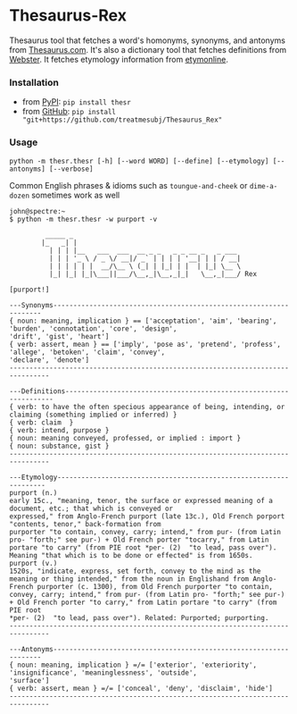 # Thesaurus-Rex
Thesaurus tool that fetches a word's homonyms, synonyms, and antonyms from [Thesaurus.com](https://www.thesaurus.com/). It's also a dictionary tool that fetches definitions from [Webster](https://www.merriam-webster.com/). It fetches etymology information from [etymonline](https://www.etymonline.com/).

### Installation
- from [PyPI](https://pypi.org/project/thesr): `pip install thesr`
- from [GitHub](https://github.com/treatmesubj/Thesaurus_Rex): `pip install "git+https://github.com/treatmesubj/Thesaurus_Rex"`

### Usage

```
python -m thesr.thesr [-h] [--word WORD] [--define] [--etymology] [--antonyms] [--verbose]
```
Common English phrases & idioms such as `toungue-and-cheek` or `dime-a-dozen` sometimes work as well

```
john@spectre:~
$ python -m thesr.thesr -w purport -v

         _____ _
        |_   _| |
          | | | |__   ___  ___  __ _ _   _ _ __ _   _ ___
          | | | '_ \ / _ \/ __|/ _` | | | | '__| | | / __|
          | | | | | |  __/\__ \ (_| | |_| | |  | |_| \__ \
          |_| |_| |_|\___||___/\__,_|\__,_|_|   \__,_|___/ Rex

[purport!]

---Synonyms-------------------------------------------------------------------
{ noun: meaning, implication } == ['acceptation', 'aim', 'bearing', 'burden', 'connotation', 'core', 'design',
'drift', 'gist', 'heart']
{ verb: assert, mean } == ['imply', 'pose as', 'pretend', 'profess', 'allege', 'betoken', 'claim', 'convey',
'declare', 'denote']
--------------------------------------------------------------------------------

---Definitions-------------------------------------------------------------------
{ verb: to have the often specious appearance of being, intending, or claiming (something implied or inferred) }
{ verb: claim  }
{ verb: intend, purpose }
{ noun: meaning conveyed, professed, or implied : import }
{ noun: substance, gist }
--------------------------------------------------------------------------------

---Etymology-------------------------------------------------------------------
purport (n.)
early 15c., "meaning, tenor, the surface or expressed meaning of a document, etc.; that which is conveyed or
expressed," from Anglo-French purport (late 13c.), Old French porport "contents, tenor," back-formation from
purporter "to contain, convey, carry; intend," from pur- (from Latin pro- "forth;" see pur-) + Old French porter "tocarry," from Latin portare "to carry" (from PIE root *per- (2)  "to lead, pass over"). Meaning "that which is to be done or effected" is from 1650s.
purport (v.)
1520s, "indicate, express, set forth, convey to the mind as the meaning or thing intended," from the noun in Englishand from Anglo-French purporter (c. 1300), from Old French purporter "to contain, convey, carry; intend," from pur- (from Latin pro- "forth;" see pur-) + Old French porter "to carry," from Latin portare "to carry" (from PIE root
*per- (2)  "to lead, pass over"). Related: Purported; purporting.
--------------------------------------------------------------------------------

---Antonyms-------------------------------------------------------------------
{ noun: meaning, implication } =/= ['exterior', 'exteriority', 'insignificance', 'meaninglessness', 'outside',
'surface']
{ verb: assert, mean } =/= ['conceal', 'deny', 'disclaim', 'hide']
--------------------------------------------------------------------------------
```
